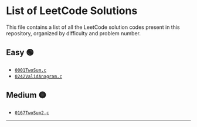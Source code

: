 # List of LeetCode Solutions

This file contains a list of all the LeetCode solution codes present in this repository, organized by difficulty and problem number.

## Easy 🟢
- [`0001TwoSum.c`](./Easy/0001TwoSum.c)
- [`0242ValidAnagram.c`](./Easy/0242ValidAnagram.c)

## Medium 🟡
- [`0167TwoSum2.c`](./Medium/0167TwoSum2.c)

---


